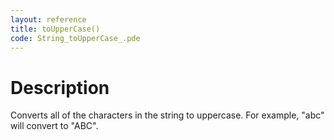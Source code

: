 ```yaml
---
layout: reference
title: toUpperCase()
code: String_toUpperCase_.pde
---
```


# Description

Converts all of the characters in the string to uppercase. For example, "abc" will convert to "ABC". 

